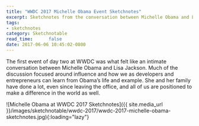 ```yaml
---
title: "WWDC 2017 Michelle Obama Event Sketchnotes"
excerpt: Sketchnotes from the conversation between Michelle Obama and Lisa Jackson
tags:
- sketchnotes
category: Sketchnotable
read_time:      false
date: 2017-06-06 10:45:02-0800
---
```


The first event of day two at WWDC was what felt like an intimate conversation between Michelle Obama and Lisa Jackson. Much of the discussion focused around influence and how we as developers and entrepreneurs can learn from Obama’s life and example. She and her family have done a lot, even since leaving the office, and all of us are positioned to make a difference in the world as well.

![Michelle Obama at WWDC 2017 Sketchnotes]({{ site.media_url }}/images/sketchnotable/wwdc-2017/wwdc-2017-michelle-obama-sketchnotes.jpg){:loading="lazy"}

<!--more-->